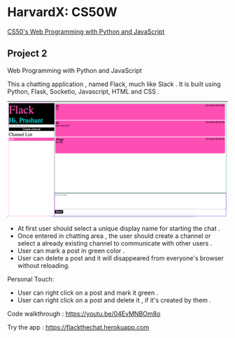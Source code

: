 # HarvardX: CS50W
[CS50's Web Programming with Python and JavaScript](https://courses.edx.org/courses/course-v1:HarvardX+CS50W+Web/course/)

## Project 2

Web Programming with Python and JavaScript

This a chatting application , named Flack, much like Slack .
It is built using Python, Flask, Socketio, Javascript, HTML and CSS .

<img src="flack0.png">

- At first user should select a unique display name for starting the chat .
- Once entered in chatting area , the user should create a channel or select a 
already existing channel to communicate with other users .
- User can mark a post in green color .
- User can delete a post and it will disappeared from everyone's browser without reloading.


Personal Touch:
- User can right click on a post and mark it green .
- User can right click on a post and delete it , if it's created by them .

Code walkthrough : https://youtu.be/04EvMNBOm8o

Try the app : https://flackthechat.herokuapp.com

